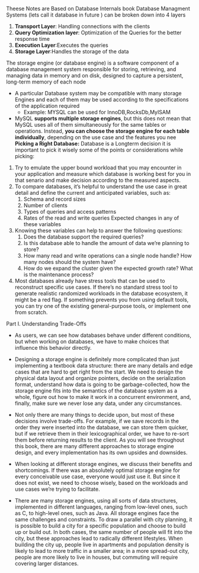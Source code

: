 Theese Notes are Based on Database Internals book
Database Managment Systems (lets call it database in future ) can be broken down into 4 layers

1. **Transport Layer**: Handling connections with the clients
2. **Query Optimization layer**: Optimization of the Queries for the better response time
3. **Execution Layer**:Executes the queries 
4. **Storage Layer**:Handles the storage of the data

The storage engine (or database engine) is a software component of a database management system responsible for storing, retrieving, and managing data in memory and on disk, designed to capture a persistent, long-term memory of each node

- A particular Database system may be compatible with many storage Engines and each of them may be used according to the specifications of the application required
	- Example: MYSQL can be used for InnoDB,RocksDb,MyISAM
 - MySQL **supports multiple storage engines**, but this does not mean that MySQL uses all of them simultaneously for the same tables or operations. Instead, **you can choose the storage engine for each table individually**, depending on the use case and the features you nee
**Picking a Right Database:** Database is a Longterm decision it is important to pick it wisely some of the points or considerations while picking:
1. Try to emulate the upper bound workload that you may encounter in your application and measure which database is working best for you in that senario and make decision according to the measured aspects.
2. To compare databases, it’s helpful to understand the use case in great detail and define the current and anticipated variables, such as:
	1. Schema and record sizes  
	2. Number of clients
	3. Types of queries and access patterns  
	4. Rates of the read and write queries Expected changes in any of these variables
3.  Knowing these variables can help to answer the following questions: 
	1. Does the database support the required queries?
	2. Is this database able to handle the amount of data we’re planning to store?
	3. How many read and write operations can a single node handle? How many nodes should the system have?  
	4. How do we expand the cluster given the expected growth rate? What is the maintenance process?
4. Most databases already have stress tools that can be used to reconstruct specific use cases. If there’s no standard stress tool to generate realistic randomized workloads in the database ecosystem, it might be a red flag. If something prevents you from using default tools, you can try one of the existing general-purpose tools, or implement one from scratch.



Part I. Understanding Trade-Offs

- As users, we can see how databases behave under different conditions, but when working on databases, we have to make choices that influence this behavior directly.

- Designing a storage engine is definitely more complicated than just implementing a textbook data structure: there are many details and edge cases that are hard to get right from the start. We need to design the physical data layout and organize pointers, decide on the serialization format, understand how data is going to be garbage-collected, how the storage engine fits into the semantics of the database system as a whole, figure out how to make it work in a concurrent environment, and, finally, make sure we never lose any data, under any circumstances.

- Not only there are many things to decide upon, but most of these decisions involve trade-offs. For example, if we save records in the order they were inserted into the database, we can store them quicker, but if we retrieve them in their lexicographical order, we have to re-sort them before returning results to the client. As you will see throughout this book, there are many different approaches to storage engine design, and every implementation has its own upsides and downsides.

- When looking at different storage engines, we discuss their benefits and shortcomings. If there was an absolutely optimal storage engine for every conceivable use case, everyone would just use it. But since it does not exist, we need to choose wisely, based on the workloads and use cases we’re trying to facilitate.

- There are many storage engines, using all sorts of data structures, implemented in different languages, ranging from low-level ones, such as C, to high-level ones, such as Java. All storage engines face the same challenges and constraints. To draw a parallel with city planning, it is possible to build a city for a specific population and choose to build up or build out. In both cases, the same number of people will fit into the city, but these approaches lead to radically different lifestyles. When building the city up, people live in apartments and population density is likely to lead to more traffic in a smaller area; in a more spread-out city, people are more likely to live in houses, but commuting will require covering larger distances.












